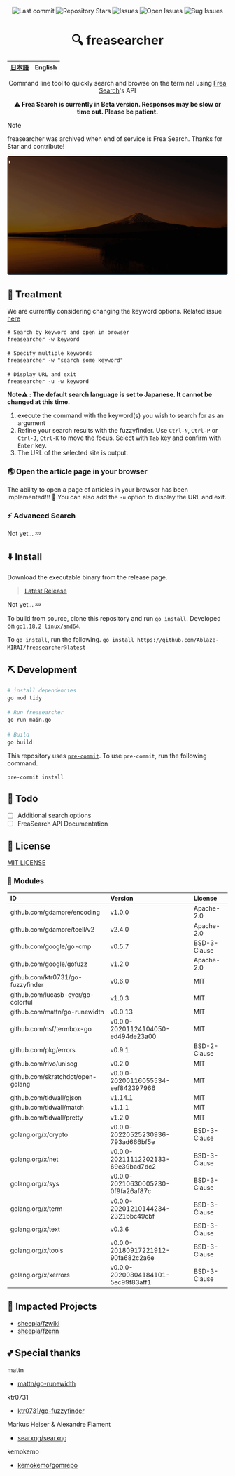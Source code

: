 <div align="center">

![Last commit](https://img.shields.io/github/last-commit/Ablaze-MIRAI/freasearcher?style=flat-square)
![Repository Stars](https://img.shields.io/github/stars/Ablaze-MIRAI/freasearcher?style=flat-square)
![Issues](https://img.shields.io/github/issues/Ablaze-MIRAI/freasearcher?style=flat-square)
![Open Issues](https://img.shields.io/github/issues-raw/Ablaze-MIRAI/freasearcher?style=flat-square)
![Bug Issues](https://img.shields.io/github/issues/Ablaze-MIRAI/freasearcher/bug?style=flat-square)

# 🔍 freasearcher

</div>

<table>
  <thead>
    <tr>
      <th style="text-align:center"><a href="README.md">日本語</a></th>
      <th style="text-align:center">English</th>
    </tr>
  </thead>
</table>

<div align="center">

Command line tool to quickly search and browse on the terminal using [Frea Search](https://freasearch.org/)'s API

**⚠️ Frea Search is currently in Beta version. Responses may be slow or time out. Please be patient.**

</div>

> [!NOTE]
> freasearcher was archived when end of service is Frea Search. Thanks for Star and contribute!

![Running gif image](./img/t-rec.gif)

## 🚀 Treatment

We are currently considering changing the keyword options. Related issue [here](https://github.com/Ablaze-MIRAI/freasearcher/issues)

```
# Search by keyword and open in browser
freasearcher -w keyword

# Specify multiple keywords
freasearcher -w "search some keyword"

# Display URL and exit
freasearcher -u -w keyword
```

**Note⚠️ : The default search language is set to Japanese. It cannot be changed at this time.**

1. execute the command with the keyword(s) you wish to search for as an argument
1. Refine your search results with the fuzzyfinder. Use `Ctrl-N`, `Ctrl-P` or `Ctrl-J`, `Ctrl-K` to move the focus. Select with `Tab` key and confirm with `Enter` key.
1. The URL of the selected site is output.

### 🌏 Open the article page in your browser

The ability to open a page of articles in your browser has been implemented!!! 🎉
You can also add the `-u` option to display the URL and exit.

### ⚡ Advanced Search

Not yet... 💤

## ⬇️  Install

Download the executable binary from the release page.

> [Latest Release]()

Not yet... 💤

To build from source, clone this repository and run `go install`.
Developed on `go1.18.2 linux/amd64`.

To `go install`, run the following.
`go install https://github.com/Ablaze-MIRAI/freasearcher@latest`

## ⛏️  Development

```sh
# install dependencies
go mod tidy

# Run freasearcher
go run main.go

# Build
go build
```

This repository uses [`pre-commit`](https://pre-commit.com).
To use `pre-commit`, run the following command.

`pre-commit install`

## 📝 Todo

- [ ] Additional search options
- [ ] FreaSearch API Documentation

## 📜 License

[MIT LICENSE](LICENSE)

### 🧩 Modules
|ID|Version|License|
|:---|:---|:---|
|github.com/gdamore/encoding|v1.0.0|Apache-2.0|
|github.com/gdamore/tcell/v2|v2.4.0|Apache-2.0|
|github.com/google/go-cmp|v0.5.7|BSD-3-Clause|
|github.com/google/gofuzz|v1.2.0|Apache-2.0|
|github.com/ktr0731/go-fuzzyfinder|v0.6.0|MIT|
|github.com/lucasb-eyer/go-colorful|v1.0.3|MIT|
|github.com/mattn/go-runewidth|v0.0.13|MIT|
|github.com/nsf/termbox-go|v0.0.0-20201124104050-ed494de23a00|MIT|
|github.com/pkg/errors|v0.9.1|BSD-2-Clause|
|github.com/rivo/uniseg|v0.2.0|MIT|
|github.com/skratchdot/open-golang|v0.0.0-20200116055534-eef842397966|MIT|
|github.com/tidwall/gjson|v1.14.1|MIT|
|github.com/tidwall/match|v1.1.1|MIT|
|github.com/tidwall/pretty|v1.2.0|MIT|
|golang.org/x/crypto|v0.0.0-20220525230936-793ad666bf5e|BSD-3-Clause|
|golang.org/x/net|v0.0.0-20211112202133-69e39bad7dc2|BSD-3-Clause|
|golang.org/x/sys|v0.0.0-20210630005230-0f9fa26af87c|BSD-3-Clause|
|golang.org/x/term|v0.0.0-20201210144234-2321bbc49cbf|BSD-3-Clause|
|golang.org/x/text|v0.3.6|BSD-3-Clause|
|golang.org/x/tools|v0.0.0-20180917221912-90fa682c2a6e|BSD-3-Clause|
|golang.org/x/xerrors|v0.0.0-20200804184101-5ec99f83aff1|BSD-3-Clause|

## 👏  Impacted Projects

- [sheepla/fzwiki](https://github.com/sheepla/fzwiki)
- [sheepla/fzenn](https://github.com/sheepla/fzenn)

## 💕  Special thanks
mattn
- [mattn/go-runewidth](https://github.com/mattn/go-runewidth)

ktr0731
- [ktr0731/go-fuzzyfinder](https://github.com/ktr0731/go-fuzzyfinder)

Markus Heiser & Alexandre Flament
- [searxng/searxng](https://github.com/searxng/searxng)

kemokemo
- [kemokemo/gomrepo](https://github.com/kemokemo/gomrepo)
